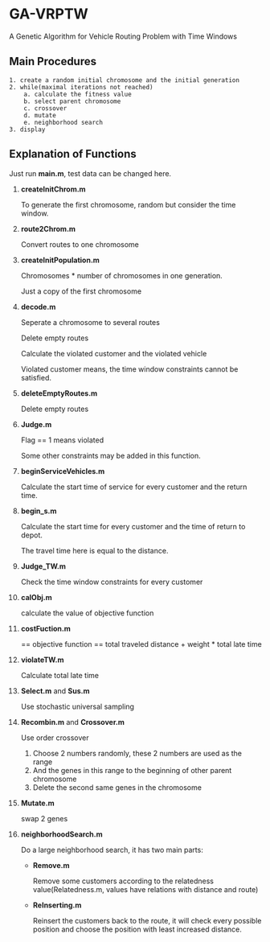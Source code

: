# GA-VRPTW
A Genetic Algorithm for Vehicle Routing Problem with Time Windows

## Main Procedures

```
1. create a random initial chromosome and the initial generation
2. while(maximal iterations not reached)
	a. calculate the fitness value
	b. select parent chromosome
	c. crossover
	d. mutate
	e. neighborhood search
3. display
```

## Explanation of Functions

Just run **main.m**, test data can be changed here.

1. **createInitChrom.m**

   To generate the first chromosome, random but consider the time window.

2. **route2Chrom.m**

   Convert routes to one chromosome

3. **createInitPopulation.m**

   Chromosomes * number of chromosomes in one generation.

   Just a copy of the first chromosome 

4. **decode.m**

   Seperate a chromosome to several routes

   Delete empty routes

   Calculate the violated customer and the violated vehicle

   Violated customer means, the time window constraints cannot be satisfied.

5. **deleteEmptyRoutes.m**

   Delete empty routes

6. **Judge.m**

   Flag == 1 means violated

   Some other constraints may be added in this function.

7. **beginServiceVehicles.m** 

   Calculate the start time of service for every customer and the return time.

8. **begin_s.m**

   Calculate the start time for every customer and the time of return to depot.

   The travel time here is equal to the distance.

9. **Judge_TW.m**

   Check the time window constraints for every customer

10. **calObj.m**

    calculate the value of objective function

11. **costFuction.m**

    == objective function == total traveled distance + weight * total late time

12. **violateTW.m**

    Calculate total late time

13. **Select.m** and **Sus.m**

    Use stochastic universal sampling

14. **Recombin.m** and **Crossover.m**

    Use order crossover

    1. Choose 2 numbers randomly, these 2 numbers are used as the range
    2. And the genes in this range to the beginning of other parent chromosome
    3. Delete the second same genes in the chromosome

15. **Mutate.m**

    swap 2 genes

16. **neighborhoodSearch.m**

    Do a large neighborhood search, it has two main parts:

    + **Remove.m**

      Remove some customers according to the relatedness value(Relatedness.m, values have relations with distance and route)

    + **ReInserting.m**

      Reinsert the customers back to the route, it will check every possible position and choose the position with least increased distance.
